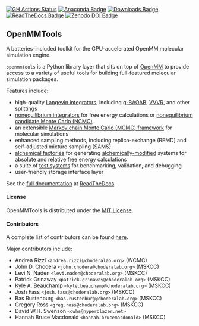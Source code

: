 [![GH Actions Status](https://github.com/choderalab/openmmtools/workflows/CI/badge.svg)](https://github.com/choderalab/openmmtools/actions?query=branch%3Amain)
[![Anaconda Badge](https://anaconda.org/omnia/openmmtools/badges/version.svg)](https://anaconda.org/omnia/openmmtools)
[![Downloads Badge](https://anaconda.org/omnia/openmmtools/badges/downloads.svg)](https://anaconda.org/omnia/openmmtools/files)
[![ReadTheDocs Badge](https://readthedocs.org/projects/openmmtools/badge/?version=master)](https://openmmtools.readthedocs.io/en/master/)
[![Zenodo DOI Badge](https://zenodo.org/badge/25416166.svg)](https://zenodo.org/badge/latestdoi/25416166)

## OpenMMTools

A batteries-included toolkit for the GPU-accelerated OpenMM molecular simulation engine.

`openmmtools` is a Python library layer that sits on top of [OpenMM](http://openmm.org) to provide access to a variety of useful tools for building full-featured molecular simulation packages.

Features include:

 - high-quality [Langevin integrators](https://openmmtools.readthedocs.io/en/stable/integrators.html#langevin-integrators), including [g-BAOAB](http://rspa.royalsocietypublishing.org/content/472/2189/20160138), [VVVR](http://pubs.acs.org/doi/abs/10.1021/jp411770f), and other splittings
 - [nonequilibrium integrators](https://openmmtools.readthedocs.io/en/stable/integrators.html#nonequilibrium-integrators) for free energy calculations or [nonequilibrium candidate Monte Carlo (NCMC)](http://dx.doi.org/10.1073/pnas.1106094108)
 - an extensible [Markov chain Monte Carlo (MCMC) framework](https://openmmtools.readthedocs.io/en/stable/mcmc.html) for molecular simulations
 - enhanced sampling methods, including replica-exchange (REMD) and self-adjusted mixture sampling (SAMS)
 - [alchemical factories](https://openmmtools.readthedocs.io/en/stable/alchemy.html) for generating [alchemically-modified](http://alchemistry.org) systems for absolute and relative free energy calculations
 - a suite of [test systems](https://openmmtools.readthedocs.io/en/stable/testsystems.html) for benchmarking, validation, and debugging
 - user-friendly storage interface layer

See the [full documentation](http://openmmtools.readthedocs.io) at [ReadTheDocs](http://openmmtools.readthedocs.io).

#### License

OpenMMTools is distributed under the [MIT License](https://opensource.org/licenses/MIT).

#### Contributors

A complete list of contributors can be found [here](https://github.com/choderalab/openmmtools/graphs/contributors).

Major contributors include:

* Andrea Rizzi `<andrea.rizzi@choderalab.org>` (WCMC)
* John D. Chodera `<john.chodera@choderalab.org>` (MSKCC)
* Levi N. Naden `<levi.naden@choderalab.org>` (MSKCC)
* Patrick Grinaway `<patrick.grinaway@choderalab.org>` (MSKCC)
* Kyle A. Beauchamp `<kyle.beauchamp@choderalab.org>` (MSKCC)
* Josh Fass `<josh.fass@choderalab.org>` (MSKCC)
* Bas Rustenburg `<bas.rustenburg@choderalab.org>` (MSKCC)
* Gregory Ross `<greg.ross@choderalab.org>` (MSKCC)
* David W.H. Swenson `<dwhs@hyperblazer.net>`
* Hannah Bruce Macdonald `<hannah.brucemacdonald>` (MSKCC)
